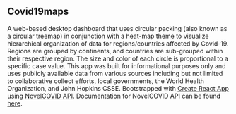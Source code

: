 ## Covid19maps

A web-based desktop dashboard that uses circular packing (also known as a circular treemap) in conjunction with a heat-map theme to visualize hierarchical organization of data for regions/countries affected by Covid-19. Regions are grouped by continents, and countries are sub-grouped within their respective region. The size and color of each circle is proportional to a specific case value. This app was built for informational purposes only and uses publicly available data from various sources including but not limited to collaborative collect efforts, local governments, the World Health Organization, and John Hopkins CSSE. Bootstrapped with [Create React App](https://github.com/facebook/create-react-app) using [NovelCOVID API](https://github.com/NovelCOVID/API). Documentation for NovelCOVID API can be found [here](https://disease.sh/docs/).

